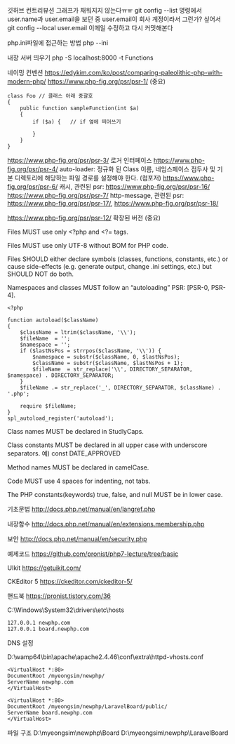 깃허브 컨트리뷰션 그래프가 채워지지 않는다ㅠㅠ
git config --list 명령에서
user.name과 user.email을 보던 중
user.email이 회사 계정이라서 그런가? 싶어서
git config --local user.email 이메일 수정하고 다시 커밋해본다

php.ini파일에 접근하는 방법
php --ini

내장 서버 띄우기
php -S localhost:8000 -t Functions

네이밍 컨벤션
https://edykim.com/ko/post/comparing-paleolithic-php-with-modern-php/
https://www.php-fig.org/psr/psr-1/ (중요)
```
class Foo // 클래스 아래 중괄호
{
    public function sampleFunction(int $a)
    {
        if ($a) {   // if 옆에 띄어쓰기

        }
    }
}
```

https://www.php-fig.org/psr/psr-3/ 로거 인터페이스
https://www.php-fig.org/psr/psr-4/ auto-loader: 정규화 된 Class 이름, 네임스페이스 접두사 및 기본 디렉토리에 해당하는 파일 경로를 설정해야 한다. (컴포저)
https://www.php-fig.org/psr/psr-6/ 캐시, 관련된 psr: https://www.php-fig.org/psr/psr-16/
https://www.php-fig.org/psr/psr-7/ http-message, 관련된 psr: https://www.php-fig.org/psr/psr-17/, https://www.php-fig.org/psr/psr-18/ 

https://www.php-fig.org/psr/psr-12/ 확장된 버전 (중요)

Files MUST use only <?php and <?= tags.

Files MUST use only UTF-8 without BOM for PHP code.

Files SHOULD either declare symbols (classes, functions, constants, etc.) or cause side-effects (e.g. generate output, change .ini settings, etc.) but SHOULD NOT do both.

Namespaces and classes MUST follow an “autoloading” PSR: [PSR-0, PSR-4].
```
<?php

function autoload($className)
{
    $className = ltrim($className, '\\');
    $fileName  = '';
    $namespace = '';
    if ($lastNsPos = strrpos($className, '\\')) {
        $namespace = substr($className, 0, $lastNsPos);
        $className = substr($className, $lastNsPos + 1);
        $fileName  = str_replace('\\', DIRECTORY_SEPARATOR, $namespace) . DIRECTORY_SEPARATOR;
    }
    $fileName .= str_replace('_', DIRECTORY_SEPARATOR, $className) . '.php';

    require $fileName;
}
spl_autoload_register('autoload');
```
Class names MUST be declared in StudlyCaps.

Class constants MUST be declared in all upper case with underscore separators.  예) const DATE_APPROVED

Method names MUST be declared in camelCase.

Code MUST use 4 spaces for indenting, not tabs.

The PHP constants(keywords) true, false, and null MUST be in lower case.

기초문법
http://docs.php.net/manual/en/langref.php

내장함수
http://docs.php.net/manual/en/extensions.membership.php

보안
http://docs.php.net/manual/en/security.php

예제코드
https://github.com/pronist/php7-lecture/tree/basic

UIkit
https://getuikit.com/

CKEditor 5
https://ckeditor.com/ckeditor-5/

핸드북
https://pronist.tistory.com/36


C:\Windows\System32\drivers\etc\hosts
```
127.0.0.1 newphp.com
127.0.0.1 board.newphp.com
```

DNS 설정

D:\wamp64\bin\apache\apache2.4.46\conf\extra\httpd-vhosts.conf
```
<VirtualHost *:80>
DocumentRoot /myeongsim/newphp/
ServerName newphp.com
</VirtualHost>

<VirtualHost *:80>
DocumentRoot /myeongsim/newphp/LaravelBoard/public/
ServerName board.newphp.com
</VirtualHost>
```

파일 구조
D:\myeongsim\newphp\Board
D:\myeongsim\newphp\LaravelBoard